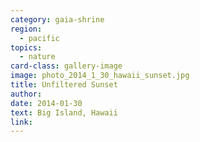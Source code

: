 ```yaml
---
category: gaia-shrine
region:
  - pacific
topics:
  - nature
card-class: gallery-image
image: photo_2014_1_30_hawaii_sunset.jpg
title: Unfiltered Sunset
author:
date: 2014-01-30
text: Big Island, Hawaii
link:
---
```

